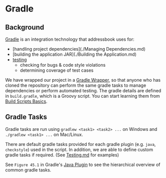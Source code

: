 # Gradle

## Background
[Gradle](https://gradle.org/) is an integration technology that addressbook uses for:
- [handling project dependencies](./Managing Dependencies.md)
- [building the application JAR](./Building the Application.md)
- [testing](./Testing.md) 
    - checking for bugs & code style violations
    - determining coverage of test cases

We have wrapped our project in a [Gradle Wrapper](https://docs.gradle.org/current/userguide/gradle_wrapper.html), so that anyone who has cloned the repository can perform the same gradle tasks to manage dependencies or perform automated testing.
The gradle details are defined in `build.gradle`, which is a Groovy script. You can start learning them from [Build Scripts Basics](https://docs.gradle.org/current/userguide/tutorial_using_tasks.html).

## Gradle Tasks
Gradle tasks are run using `gradlew <task1> <task2> ...` on Windows and `./gradlew <task1> ...` on Mac/Linux.

There are default gradle tasks provided for each gradle plugin (e.g. `java`, `checkstyle`) used in the script. In addition, we are able to define custom gradle tasks if required. (See [Testing.md](./Testing.md) for examples)

See `Figure 45.1` in Gradle's [Java Plugin](https://docs.gradle.org/current/userguide/java_plugin.html) to see the hierarchical overview of common gradle tasks.
